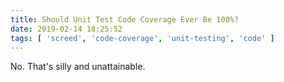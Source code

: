 ```yaml
---
title: Should Unit Test Code Coverage Ever Be 100%?
date: 2019-02-14 18:25:52
tags: [ 'screed', 'code-coverage', 'unit-testing', 'code' ]
---
```

No. That's silly and unattainable.